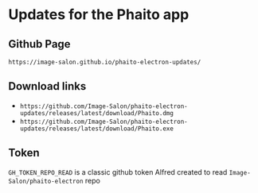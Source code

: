 # Updates for the Phaito app

## Github Page

`https://image-salon.github.io/phaito-electron-updates/`

## Download links

- `https://github.com/Image-Salon/phaito-electron-updates/releases/latest/download/Phaito.dmg`
- `https://github.com/Image-Salon/phaito-electron-updates/releases/latest/download/Phaito.exe`

## Token

`GH_TOKEN_REPO_READ` is a classic github token Alfred created to read `Image-Salon/phaito-electron` repo
